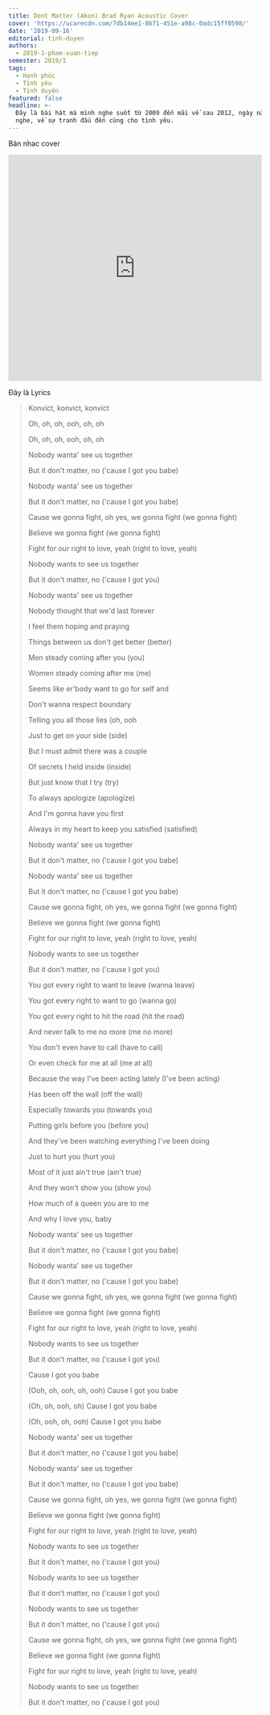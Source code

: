 ```yaml
---
title: Dont Matter (Akon) Brad Ryan Acoustic Cover
cover: 'https://ucarecdn.com/7db14ee1-8671-451e-a98c-0adc15ff0598/'
date: '2019-09-16'
editorial: tinh-duyen
authors:
  - 2019-1-pham-xuan-tiep
semester: 2019/1
tags:
  - Hạnh phúc
  - Tình yêu
  - Tình duyên
featured: false
headline: >-
  Đây là bài hát mà mình nghe suốt từ 2009 đến mãi về sau 2012, ngày nào cũng
  nghe, về sự tranh đấu đến cùng cho tình yêu.
---
```

Bản nhac cover

<iframe width="100%" height="450px" src="https://www.youtube.com/embed/VtnnKAOu4cg?controls=0" frameborder="0" allow="accelerometer; autoplay; encrypted-media; gyroscope; picture-in-picture" allowfullscreen></iframe>

Đây là Lyrics

> Konvict, konvict, konvict
>
> Oh, oh, oh, ooh, oh, oh
>
> Oh, oh, oh, ooh, oh, oh
>
> Nobody wanta' see us together
>
> But it don't matter, no ('cause I got you babe)
>
> Nobody wanta' see us together
>
> But it don't matter, no ('cause I got you babe)
>
> Cause we gonna fight, oh yes, we gonna fight (we gonna fight)
>
> Believe we gonna fight (we gonna fight)
>
> Fight for our right to love, yeah (right to love, yeah)
>
> Nobody wants to see us together
>
> But it don't matter, no ('cause I got you)
>
> Nobody wanta' see us together
>
> Nobody thought that we'd last forever
>
> I feel them hoping and praying
>
> Things between us don't get better (better)
>
> Men steady coming after you (you)
>
> Women steady coming after me (me)
>
> Seems like er'body want to go for self and
>
> Don't wanna respect boundary
>
> Telling you all those lies (oh, ooh
>
> Just to get on your side (side)
>
> But I must admit there was a couple
>
> Of secrets I held inside (inside)
>
> But just know that I try (try)
>
> To always apologize (apologize)
>
> And I'm gonna have you first
>
> Always in my heart to keep you satisfied (satisfied)
>
> Nobody wanta' see us together
>
> But it don't matter, no ('cause I got you babe)
>
> Nobody wanta' see us together
>
> But it don't matter, no ('cause I got you babe)
>
> Cause we gonna fight, oh yes, we gonna fight (we gonna fight)
>
> Believe we gonna fight (we gonna fight)
>
> Fight for our right to love, yeah (right to love, yeah)
>
> Nobody wants to see us together
>
> But it don't matter, no ('cause I got you)
>
> You got every right to want to leave (wanna leave)
>
> You got every right to want to go (wanna go)
>
> You got every right to hit the road (hit the road)
>
> And never talk to me no more (me no more)
>
> You don't even have to call (have to call)
>
> Or even check for me at all (me at all)
>
> Because the way I've been acting lately (I've been acting)
>
> Has been off the wall (off the wall)
>
> Especially towards you (towards you)
>
> Putting girls before you (before you)
>
> And they've been watching everything I've been doing
>
> Just to hurt you (hurt you)
>
> Most of it just ain't true (ain't true)
>
> And they won't show you (show you)
>
> How much of a queen you are to me
>
> And why I love you, baby
>
> Nobody wanta' see us together
>
> But it don't matter, no ('cause I got you babe)
>
> Nobody wanta' see us together
>
> But it don't matter, no ('cause I got you babe)
>
> Cause we gonna fight, oh yes, we gonna fight (we gonna fight)
>
> Believe we gonna fight (we gonna fight)
>
> Fight for our right to love, yeah (right to love, yeah)
>
> Nobody wants to see us together
>
> But it don't matter, no ('cause I got you)
>
> Cause I got you babe
>
> (Ooh, oh, ooh, oh, ooh) Cause I got you babe
>
> (Oh, oh, ooh, oh) Cause I got you babe
>
> (Oh, ooh, oh, ooh) Cause I got you babe
>
> Nobody wanta' see us together
>
> But it don't matter, no ('cause I got you babe)
>
> Nobody wanta' see us together
>
> But it don't matter, no ('cause I got you babe)
>
> Cause we gonna fight, oh yes, we gonna fight (we gonna fight)
>
> Believe we gonna fight (we gonna fight)
>
> Fight for our right to love, yeah (right to love, yeah)
>
> Nobody wants to see us together
>
> But it don't matter, no ('cause I got you)
>
> Nobody wants to see us together
>
> But it don't matter, no ('cause I got you)
>
> Nobody wants to see us together
>
> But it don't matter, no ('cause I got you)
>
> Cause we gonna fight, oh yes, we gonna fight (we gonna fight)
>
> Believe we gonna fight (we gonna fight)
>
> Fight for our right to love, yeah (right to love, yeah)
>
> Nobody wants to see us together
>
> But it don't matter, no ('cause I got you)
>
>
